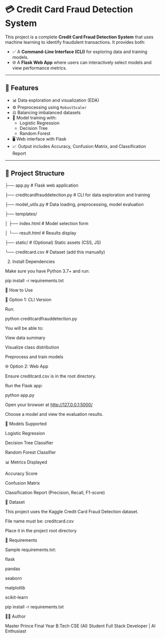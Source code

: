 # 💳 Credit Card Fraud Detection System

This project is a complete **Credit Card Fraud Detection System** that uses machine learning to identify fraudulent transactions. It provides both:

- ✅ A **Command-Line Interface (CLI)** for exploring data and training models.
- 🌐 A **Flask Web App** where users can interactively select models and view performance metrics.

---

## 🚀 Features

- 📊 Data exploration and visualization (EDA)
- ⚙️ Preprocessing using `RobustScaler`
- ⚖️ Balancing imbalanced datasets
- 🧠 Model training with:
  - Logistic Regression
  - Decision Tree
  - Random Forest
- 🖥️ Web interface with Flask
- 📈 Output includes Accuracy, Confusion Matrix, and Classification Report

---

## 📁 Project Structure

├── app.py # Flask web application

├── creditcardfrauddetection.py # CLI for data exploration and training

├── model_utils.py # Data loading, preprocessing, model evaluation

├── templates/

│ ├── index.html # Model selection form

│ └── result.html # Results display

├── static/ # (Optional) Static assets (CSS, JS)

└── creditcard.csv # Dataset (add this manually)


2. Install Dependencies

Make sure you have Python 3.7+ and run:

pip install -r requirements.txt

🧪 How to Use

🔧 Option 1: CLI Version

Run:

python creditcardfrauddetection.py

You will be able to:

View data summary

Visualize class distribution

Preprocess and train models

🌐 Option 2: Web App

Ensure creditcard.csv is in the root directory.

Run the Flask app:

python app.py

Open your browser at http://127.0.0.1:5000/

Choose a model and view the evaluation results.

🧠 Models Supported

Logistic Regression

Decision Tree Classifier

Random Forest Classifier

📊 Metrics Displayed

Accuracy Score

Confusion Matrix

Classification Report (Precision, Recall, F1-score)

📂 Dataset

This project uses the Kaggle Credit Card Fraud Detection dataset.

File name must be: creditcard.csv

Place it in the project root directory

📄 Requirements

Sample requirements.txt:

flask

pandas

seaborn

matplotlib

scikit-learn

pip install -r requirements.txt


👨‍💻 Author

Master Prince
Final Year B.Tech CSE (AI) Student
Full Stack Developer | AI Enthusiast


